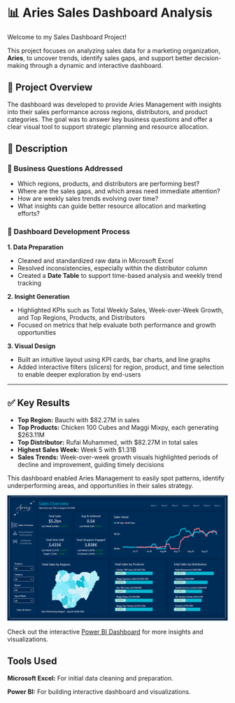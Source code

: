 # 📊 Aries Sales Dashboard Analysis

Welcome to my Sales Dashboard Project!

This project focuses on analyzing sales data for a marketing organization, **Aries**, to uncover trends, identify sales gaps, and support better decision-making through a dynamic and interactive dashboard.

## 📌 Project Overview

The dashboard was developed to provide Aries Management with insights into their sales performance across regions, distributors, and product categories. The goal was to answer key business questions and offer a clear visual tool to support strategic planning and resource allocation.

## 📄 Description

### 💼 Business Questions Addressed
- Which regions, products, and distributors are performing best?
- Where are the sales gaps, and which areas need immediate attention?
- How are weekly sales trends evolving over time?
- What insights can guide better resource allocation and marketing efforts?


### 🧠 Dashboard Development Process

**1. Data Preparation**  
- Cleaned and standardized raw data in Microsoft Excel  
- Resolved inconsistencies, especially within the distributor column  
- Created a **Date Table** to support time-based analysis and weekly trend tracking  

**2. Insight Generation**  
- Highlighted KPIs such as Total Weekly Sales, Week-over-Week Growth, and Top Regions, Products, and Distributors  
- Focused on metrics that help evaluate both performance and growth opportunities  

**3. Visual Design**  
- Built an intuitive layout using KPI cards, bar charts, and line graphs  
- Added interactive filters (slicers) for region, product, and time selection to enable deeper exploration by end-users  



---

## ✅ Key Results

- **Top Region:** Bauchi with $82.27M in sales  
- **Top Products:** Chicken 100 Cubes and Maggi Mixpy, each generating $263.11M  
- **Top Distributor:** Rufai Muhammed, with $82.27M in total sales  
- **Highest Sales Week:** Week 5 with $1.31B  
- **Sales Trends:** Week-over-week growth visuals highlighted periods of decline and improvement, guiding timely decisions  

This dashboard enabled Aries Management to easily spot patterns, identify underperforming areas, and opportunities in their sales strategy.


![image-alt](https://github.com/Assanatou-Bah/Aries-Sales-Data-Analysis/blob/main/Image/Sales%20Overview.png?raw=true)


Check out the interactive [Power BI Dashboard](https://app.powerbi.com/view?r=eyJrIjoiNzE3ZjA4OGEtMDhmNS00ZDk0LWJlYjktOGRiM2FkOTIyYjFjIiwidCI6ImM0YmRkNGI2LTJjMTktNDIyNy1hNmIzLTgzMzhmMTFkMzVhZiIsImMiOjEwfQ%3D%3D) for more insights and visualizations.



## Tools Used
**Microsoft Excel:** For initial data cleaning and preparation.

**Power BI:** For building interactive dashboard and visualizations.

